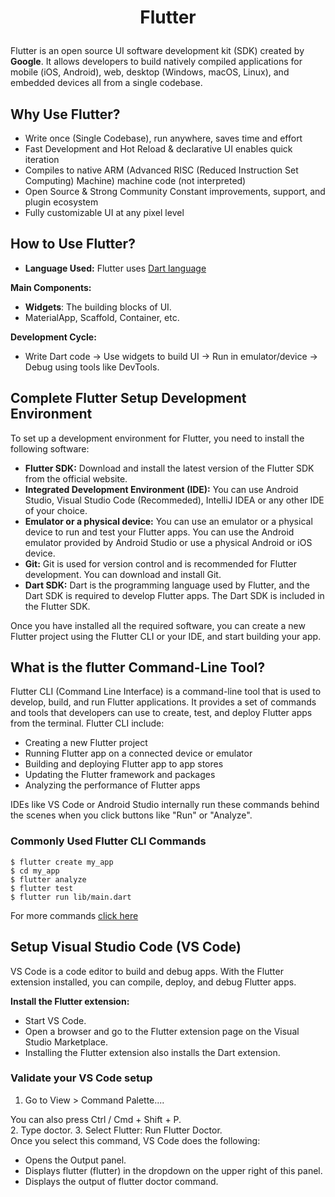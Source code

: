 # <p align="center"> Flutter </p>

Flutter is an open source UI software development kit (SDK) created by **Google**. It allows developers to build natively compiled applications for mobile (iOS, Android), web, desktop (Windows, macOS, Linux), and embedded devices all from a single codebase.


## Why Use Flutter?
- Write once (Single Codebase), run anywhere, saves time and effort
- Fast Development and Hot Reload & declarative UI enables quick iteration
- Compiles to native ARM (Advanced RISC (Reduced Instruction Set Computing) Machine) machine code (not interpreted)
- Open Source & Strong Community	Constant improvements, support, and plugin ecosystem
- Fully customizable UI at any pixel level 

## How to Use Flutter?
- **Language Used:** Flutter uses [Dart language](https://github.com/UmerFarooqJillani/Dart-Learning)

**Main Components:**
- **Widgets**: The building blocks of UI.
- MaterialApp, Scaffold, Container, etc.

**Development Cycle:**
- Write Dart code → Use widgets to build UI → Run in emulator/device → Debug using tools like DevTools.

## Complete Flutter Setup Development Environment
To set up a development environment for Flutter, you need to install the following software:
- **Flutter SDK:** Download and install the latest version of the Flutter SDK from the official website.
- **Integrated Development Environment (IDE):** You can use Android Studio, Visual Studio Code (Recommeded), IntelliJ IDEA or any other IDE of your choice.
- **Emulator or a physical device:** You can use an emulator or a physical device to run and test your Flutter apps. You can use the Android emulator provided by Android Studio or use a physical Android or iOS device.
- **Git:** Git is used for version control and is recommended for Flutter development. You can download and install Git.
- **Dart SDK:** Dart is the programming language used by Flutter, and the Dart SDK is required to develop Flutter apps. The Dart SDK is included in the Flutter SDK.

Once you have installed all the required software, you can create a new Flutter project using the Flutter CLI or your IDE, and start building your app.

## What is the flutter Command-Line Tool?
Flutter CLI (Command Line Interface) is a command-line tool that is used to develop, build, and run Flutter applications. It provides a set of commands and tools that developers can use to create, test, and deploy Flutter apps from the terminal. Flutter CLI include: 
- Creating a new Flutter project
- Running Flutter app on a connected device or emulator
- Building and deploying Flutter app to app stores
- Updating the Flutter framework and packages
- Analyzing the performance of Flutter apps

IDEs like VS Code or Android Studio internally run these commands behind the scenes when you click buttons like "Run" or "Analyze".
### Commonly Used Flutter CLI Commands
```
$ flutter create my_app
$ cd my_app
$ flutter analyze
$ flutter test
$ flutter run lib/main.dart

```
For more commands [click here](#) 

## Setup Visual Studio Code (VS Code)
VS Code is a code editor to build and debug apps. With the Flutter extension installed, you can compile, deploy, and debug Flutter apps.

**Install the Flutter extension:**
- Start VS Code.
- Open a browser and go to the Flutter extension page on the Visual Studio Marketplace.
- Installing the Flutter extension also installs the Dart extension.

### Validate your VS Code setup
1. Go to View > Command Palette....

You can also press Ctrl / Cmd + Shift + P.<br>
2. Type doctor.
3. Select Flutter: Run Flutter Doctor.<br>
Once you select this command, VS Code does the following:
- Opens the Output panel.<br>
- Displays flutter (flutter) in the dropdown on the upper right of this panel.<br>
- Displays the output of flutter doctor command.



